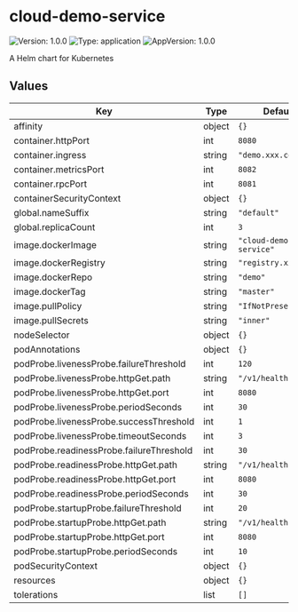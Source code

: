 # cloud-demo-service

![Version: 1.0.0](https://img.shields.io/badge/Version-1.0.0-informational?style=flat-square) ![Type: application](https://img.shields.io/badge/Type-application-informational?style=flat-square) ![AppVersion: 1.0.0](https://img.shields.io/badge/AppVersion-1.0.0-informational?style=flat-square)

A Helm chart for Kubernetes

## Values

| Key | Type | Default | Description |
|-----|------|---------|-------------|
| affinity | object | `{}` |  |
| container.httpPort | int | `8080` |  |
| container.ingress | string | `"demo.xxx.com"` |  |
| container.metricsPort | int | `8082` |  |
| container.rpcPort | int | `8081` |  |
| containerSecurityContext | object | `{}` |  |
| global.nameSuffix | string | `"default"` |  |
| global.replicaCount | int | `3` |  |
| image.dockerImage | string | `"cloud-demo-service"` |  |
| image.dockerRegistry | string | `"registry.xxx.com"` |  |
| image.dockerRepo | string | `"demo"` |  |
| image.dockerTag | string | `"master"` |  |
| image.pullPolicy | string | `"IfNotPresent"` |  |
| image.pullSecrets | string | `"inner"` |  |
| nodeSelector | object | `{}` |  |
| podAnnotations | object | `{}` |  |
| podProbe.livenessProbe.failureThreshold | int | `120` |  |
| podProbe.livenessProbe.httpGet.path | string | `"/v1/health"` |  |
| podProbe.livenessProbe.httpGet.port | int | `8080` |  |
| podProbe.livenessProbe.periodSeconds | int | `30` |  |
| podProbe.livenessProbe.successThreshold | int | `1` |  |
| podProbe.livenessProbe.timeoutSeconds | int | `3` |  |
| podProbe.readinessProbe.failureThreshold | int | `30` |  |
| podProbe.readinessProbe.httpGet.path | string | `"/v1/health"` |  |
| podProbe.readinessProbe.httpGet.port | int | `8080` |  |
| podProbe.readinessProbe.periodSeconds | int | `30` |  |
| podProbe.startupProbe.failureThreshold | int | `20` |  |
| podProbe.startupProbe.httpGet.path | string | `"/v1/health"` |  |
| podProbe.startupProbe.httpGet.port | int | `8080` |  |
| podProbe.startupProbe.periodSeconds | int | `10` |  |
| podSecurityContext | object | `{}` |  |
| resources | object | `{}` |  |
| tolerations | list | `[]` |  |


